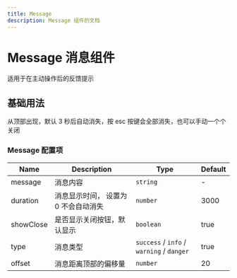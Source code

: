 ```yaml
---
title: Message
description: Message 组件的文档
---
```


# Message 消息组件

适用于在主动操作后的反馈提示

## 基础用法

从顶部出现，默认 3 秒后自动消失，按 esc 按键会全部消失，也可以手动一个个关闭

<preview path="../demo/Message/Basic.vue"></preview>

### Message 配置项

| Name      | Description                          | Type                                      | Default |
| --------- | ------------------------------------ | ----------------------------------------- | ------- |
| message   | 消息内容                             | `string`                                  | -       |
| duration  | 消息显示时间， 设置为 0 不会自动消失 | `number`                                  | 3000    |
| showClose | 是否显示关闭按钮，默认显示           | `boolean`                                 | true    |
| type      | 消息类型                             | `success` / `info` / `warning` / `danger` | true    |
| offset    | 消息距离顶部的偏移量                 | `number`                                  | 20      |
